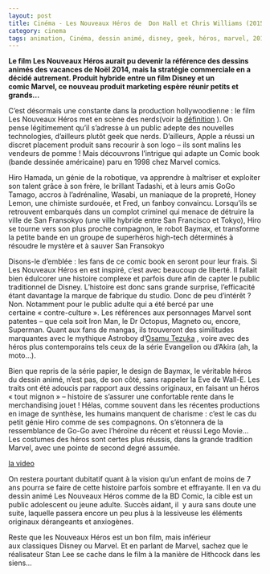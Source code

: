 ```yaml
---
layout: post
title: Cinéma - Les Nouveaux Héros de  Don Hall et Chris Williams (2015)
category: cinema
tags: animation, Cinéma, dessin animé, disney, geek, héros, marvel, 2010s
---
```

**Le film Les Nouveaux Héros aurait pu devenir la référence des dessins animés des vacances de Noël 2014, mais la stratégie commerciale en a décidé autrement. Produit hybride entre un film Disney et un comic Marvel, ce nouveau produit marketing espère réunir petits et grands…**

C’est désormais une constante dans la production hollywoodienne : le film Les Nouveaux Héros met en scène des nerds(voir la <a href="http://www.unidivers.fr/free-net-provider-fournisseur-freebox/">définition</a> ). On pense légitimement qu’il s’adresse à un public adepte des nouvelles technologies, d’ailleurs plutôt geek que nerds. D’ailleurs, Apple a réussi un discret placement produit sans recourir à son logo – ils sont malins les vendeurs de pomme ! Mais découvrons l’intrigue qui adapte un Comic book (bande dessinée américaine) paru en 1998 chez Marvel comics.

Hiro Hamada, un génie de la robotique, va apprendre à maîtriser et exploiter son talent grâce à son frère, le brillant Tadashi, et à leurs amis GoGo Tamago, accros à l’adrénaline, Wasabi, un maniaque de la propreté, Honey Lemon, une chimiste surdouée, et Fred, un fanboy convaincu. Lorsqu’ils se retrouvent embarqués dans un complot criminel qui menace de détruire la ville de San Fransokyo (une ville hybride entre San Francisco et Tokyo), Hiro se tourne vers son plus proche compagnon, le robot Baymax, et transforme la petite bande en un groupe de superhéros high-tech déterminés à résoudre le mystère et à sauver San Fransokyo

Disons-le d’emblée : les fans de ce comic book en seront pour leur frais. Si Les Nouveaux Héros en est inspiré, c’est avec beaucoup de liberté. Il fallait bien édulcorer une histoire complexe et parfois dure afin de capter le public traditionnel de Disney. L’histoire est donc sans grande surprise, l’efficacité étant davantage la marque de fabrique du studio. Donc de peu d’intérêt ? Non. Notamment pour le public adulte qui a été bercé par une certaine « contre-culture ». Les références aux personnages Marvel sont patentes – que cela soit Iron Man, le Dr Octopus, Magneto ou, encore, Superman. Quant aux fans de mangas, ils trouveront des similitudes marquantes avec le mythique Astroboy d’<a href="http://www.unidivers.fr/adolf-osamu-tezuka-hitler-manga/">Osamu Tezuka</a> , voire avec des héros plus contemporains tels ceux de la série Evangelion ou d’Akira (ah, la moto…).

Bien que repris de la série papier, le design de Baymax, le véritable héros du dessin animé, n’est pas, de son côté, sans rappeler la Eve de Wall-E. Les traits ont été adoucis par rapport aux dessins originaux, en faisant un héros « tout mignon » – histoire de s’assurer une confortable rente dans le merchandising jouet ! Hélas, comme souvent dans les récentes productions en image de synthèse, les humains manquent de charisme : c’est le cas du petit génie Hiro comme de ses compagnons. On s’étonnera de la ressemblance de Go-Go avec l’héroïne du récent et réussi Lego Movie… Les costumes des héros sont certes plus réussis, dans la grande tradition Marvel, avec une pointe de second degré assumée.

[la video](https://youtu.be/POxF0vTtbys)

On restera pourtant dubitatif quant à la vision qu’un enfant de moins de 7 ans pourra se faire de cette histoire parfois sombre et effrayante. Il en va du dessin animé Les Nouveaux Héros comme de la BD Comic, la cible est un public adolescent ou jeune adulte. Succès aidant, il  y aura sans doute une suite, laquelle passera encore un peu plus à la lessiveuse les éléments originaux dérangeants et anxiogènes.

Reste que les Nouveaux Héros est un bon film, mais inférieur aux classiques Disney ou Marvel. Et en parlant de Marvel, sachez que le réalisateur Stan Lee se cache dans le film à la manière de Hithcock dans les siens…
